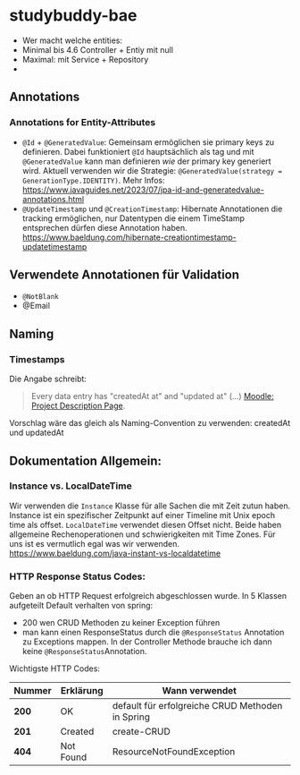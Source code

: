 # studybuddy-bae

- Wer macht welche entities:
- Minimal bis 4.6 Controller + Entiy mit null
- Maximal: mit Service + Repository
- 


## Annotations
### Annotations for Entity-Attributes
- `@Id` + `@GeneratedValue`: Gemeinsam ermöglichen sie primary keys zu definieren. 
 Dabei funktioniert `@Id` hauptsächlich als tag und mit `@GeneratedValue` kann man definieren *wie* der primary key generiert wird. 
 Aktuell verwenden wir die Strategie: `@GeneratedValue(strategy = GenerationType.IDENTITY)`. 
 Mehr Infos: https://www.javaguides.net/2023/07/jpa-id-and-generatedvalue-annotations.html
- `@UpdateTimestamp` und `@CreationTimestamp`: Hibernate Annotationen die tracking ermöglichen, nur Datentypen die einem TimeStamp entsprechen dürfen diese Annotation haben. https://www.baeldung.com/hibernate-creationtimestamp-updatetimestamp

## Verwendete Annotationen für Validation
- `@NotBlank`
- @Email


## Naming

### Timestamps

Die Angabe schreibt:
> Every data entry has "createdAt at" and "updated at" (...) [Moodle: Project Description Page](https://moodle.technikum-wien.at/mod/page/view.php?id=1963792).  


Vorschlag wäre das gleich als Naming-Convention zu verwenden: createdAt und updatedAt  




## Dokumentation Allgemein: 
### Instance vs. LocalDateTime
Wir verwenden die `Instance` Klasse für alle Sachen die mit Zeit zutun haben. 
Instance ist ein spezifischer Zeitpunkt auf einer Timeline mit Unix epoch time als offset. `LocalDateTime` verwendet diesen 
Offset nicht. Beide haben allgemeine Rechenoperationen und schwierigkeiten mit Time Zones. 
Für uns ist es vermutlich egal was wir verwenden. https://www.baeldung.com/java-instant-vs-localdatetime


### HTTP Response Status Codes:
Geben an ob HTTP Request erfolgreich abgeschlossen wurde. In 5 Klassen aufgeteilt
Default verhalten von spring:
- 200 wen CRUD Methoden zu keiner Exception führen
- man kann einen ResponseStatus durch die `@ResponseStatus` Annotation zu Exceptions mappen.
  In der Controller Methode brauche ich dann keine `@ResponseStatus`Annotation.

Wichtigste HTTP Codes:

| Nummer  | Erklärung | Wann verwendet|
|---------|-----------|---------------|
| **200** | OK        | default für erfolgreiche CRUD Methoden in Spring |
| **201** | Created   | create-CRUD |
| **404** | Not Found | ResourceNotFoundException |
